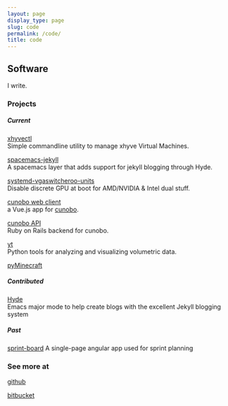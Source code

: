 ```yaml
---
layout: page
display_type: page
slug: code
permalink: /code/
title: code
---
```


## Software

I write.

### Projects

##### Current

<i class="devicon-c-plain colored"></i> <a href="https://github.com/0x414A/xhyvectl">xhyvectl</a> <br /> Simple commandline utility to manage xhyve Virtual Machines.

<i class="fa fa-code" aria-hidden="true"></i> <a href="https://github.com/0x414A/spacemacs-jekyll">spacemacs-jekyll</a> <br /> A spacemacs layer that adds support for jekyll blogging through Hyde.

<i class="devicon-linux-plain colored"></i> <a href="https://github.com/0x414A/systemd-vgaswitcheroo-units">systemd-vgaswitcheroo-units</a> <br /> Disable discrete GPU at boot for AMD/NVIDIA & Intel dual stuff.

<i class="devicon-javascript-plain"></i> <a href="https://github.com/cunobo/client">cunobo web client</a> <br /> a Vue.js app for [cunobo](https://cunobo.org).

<i class="devicon-rails-plain colored"></i> <a href="https://github.com/cunobo/api">cunobo API</a> <br /> Ruby on Rails backend for cunobo.

<i class="devicon-python-plain colored"></i> <a href="https://bitbucket.org/yt_analysis/yt">yt</a> <br /> Python tools for analyzing and visualizing volumetric data.

<i class="devicon-python-plain"></i> <a href="https://bitbucket.org/0x414A/pyMinecraft">pyMinecraft</a>

##### Contributed

<i class="fa fa-code" aria-hidden="true"></i> <a href="https://github.com/nibrahim/Hyde/">Hyde</a> <br /> Emacs major mode to help create blogs with the excellent Jekyll blogging system

##### Past

<i class="devicon-angularjs-plain colored"></i> <a href="https://github.com/0x414A/sprint-board">sprint-board</a>
A single-page angular app used for sprint planning 


### See more at 

<i class="fa fa-github" aria-hidden="true"></i> [github](https://github.com/0x414A)

<i class="fa fa-bitbucket" aria-hidden="true"></i> [bitbucket](https://bitbucket.org/0x414A)


